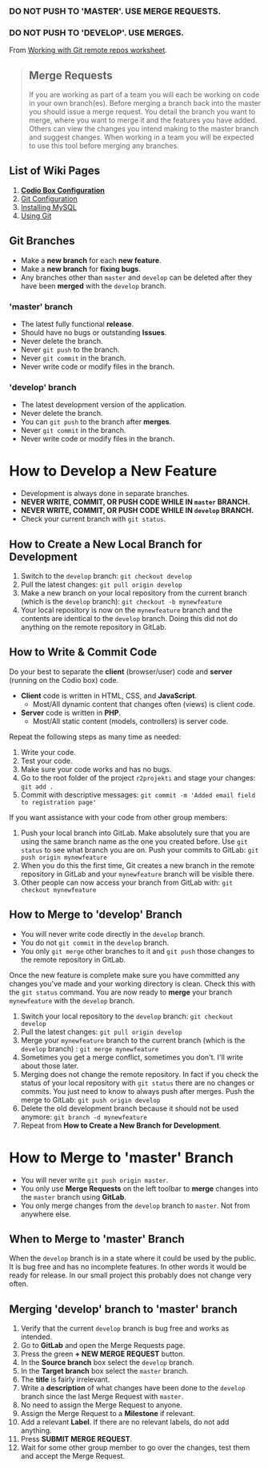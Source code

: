 ### DO NOT PUSH TO 'MASTER'. USE MERGE REQUESTS. ###
### DO NOT PUSH TO 'DEVELOP'. USE MERGES. ###
From [Working with Git remote repos worksheet](https://github.com/covcom/205CDE/blob/master/labs/02%20Git%20Remotes/worksheet.md).

> ## Merge Requests ##
> If you are working as part of a team you will each be working on code in your own branch(es). Before merging a branch back into the master you should issue a merge request. You detail the branch you want to merge, where you want to merge it and the features you have added. Others can view the changes you intend making to the master branch and suggest changes. When working in a team you will be expected to use this tool before merging any branches.

## List of Wiki Pages ##
1. **[Codio Box Configuration](https://gitlab.com/joseu/R2Projekti/wikis/codio-box-configuration)**
1. [Git Configuration](https://gitlab.com/joseu/R2Projekti/wikis/git-configuration)
1. [Installing MySQL](https://gitlab.com/joseu/R2Projekti/wikis/installing-mysql)
1. [Using Git](https://gitlab.com/joseu/R2Projekti/wikis/using-git)

## Git Branches ##
* Make a **new branch** for each **new feature**.
* Make a **new branch** for **fixing bugs**.
* Any branches other than `master` and `develop` can be deleted after they have been **merged** with the `develop` branch.

### 'master' branch ##
* The latest fully functional **release**.
* Should have no bugs or outstanding **Issues**.
* Never delete the branch.
* Never `git push` to the branch.
* Never `git commit` in the branch.
* Never write code or modify files in the branch.

### 'develop' branch ###
* The latest development version of the application.
* Never delete the branch.
* You can `git push` to the branch after **merges**.
* Never `git commit` in the branch.
* Never write code or modify files in the branch.

# How to Develop a New Feature #
* Development is always done in separate branches.
* **NEVER WRITE, COMMIT, OR PUSH CODE WHILE IN `master` BRANCH.**
* **NEVER WRITE, COMMIT, OR PUSH CODE WHILE IN `develop` BRANCH.**
* Check your current branch with `git status`.

## How to Create a New Local Branch for Development ##
1. Switch to the `develop` branch: `git checkout develop`
1. Pull the latest changes: `git pull origin develop`
1. Make a new branch on your local repository from the current branch (which is the `develop` branch): `git checkout -b mynewfeature`
1. Your local repository is now on the `mynewfeature` branch and the contents are identical to the `develop` branch. Doing this did not do anything on the remote repository in GitLab.

## How to Write & Commit Code ##
Do your best to separate the **client** (browser/user) code and **server** (running on the Codio box) code.
* **Client** code is written in HTML, CSS, and **JavaScript**.
    * Most/All dynamic content that changes often (views) is client code.
* **Server** code is written in **PHP**.
    * Most/All static content (models, controllers) is server code.

Repeat the following steps as many time as needed:

1. Write your code.
1. Test your code.
1. Make sure your code works and has no bugs.
1. Go to the root folder of the project `r2projekti` and stage your changes: `git add .`
1. Commit with descriptive messages: `git commit -m 'Added email field to registration page'`

If you want assistance with your code from other group members:

1. Push your local branch into GitLab. Make absolutely sure that you are using the same branch name as the one you created before. Use `git status` to see what branch you are on. Push your commits to GitLab: `git push origin mynewfeature`
1. When you do this the first time, Git creates a new branch in the remote repository in GitLab and your `mynewfeature` branch will be visible there.
1. Other people can now access your branch from GitLab with: `git checkout mynewfeature`

## How to Merge to 'develop' Branch ##
* You will never write code directly in the `develop` branch.
* You do not `git commit` in the `develop` branch.
* You only `git merge` other branches to it and `git push` those changes to the remote repository in GitLab.

Once the new feature is complete make sure you have committed any changes you've made and your working directory is clean. Check this with the `git status` command. You are now ready to **merge** your branch `mynewfeature` with the `develop` branch.

1. Switch your local repository to the `develop` branch: `git checkout develop`
1. Pull the latest changes: `git pull origin develop`
1. Merge your `mynewfeature` branch to the current branch (which is the `develop` branch) : `git merge mynewfeature`
1. Sometimes you get a merge conflict, sometimes you don't. I'll write about those later.
1. Merging does not change the remote repository. In fact if you check the status of your local repository with `git status` there are no changes or commits. You just need to know to always push after merges. Push the merge to GitLab: `git push origin develop`
1. Delete the old development branch because it should not be used anymore: `git branch -d mynewfeature`
1. Repeat from **How to Create a New Branch for Development**.

# How to Merge to 'master' Branch #
* You will never write `git push origin master`.
* You only use **Merge Requests** on the left toolbar to **merge** changes into the `master` branch using **GitLab**.
* You only merge changes from the `develop` branch to `master`. Not from anywhere else.

## When to Merge to 'master' Branch ##
When the `develop` branch is in a state where it could be used by the public. It is bug free and has no incomplete features. In other words it would be ready for release. In our small project this probably does not change very often.

## Merging 'develop' branch to 'master' branch ##
1. Verify that the current `develop` branch is bug free and works as intended.
1. Go to **GitLab** and open the Merge Requests page.
1. Press the green **+ NEW MERGE REQUEST** button.
1. In the **Source branch** box select the `develop` branch.
1. In the **Target branch** box select the `master` branch.
1. The **title** is fairly irrelevant.
1. Write a **description** of what changes have been done to the `develop` branch since the last Merge Request with `master`.
1. No need to assign the Merge Request to anyone.
1. Assign the Merge Request to a **Milestone** if relevant.
1. Add a relevant **Label**. If there are no relevant labels, do not add anything.
1. Press **SUBMIT MERGE REQUEST**.
1. Wait for some other group member to go over the changes, test them and accept the Merge Request.